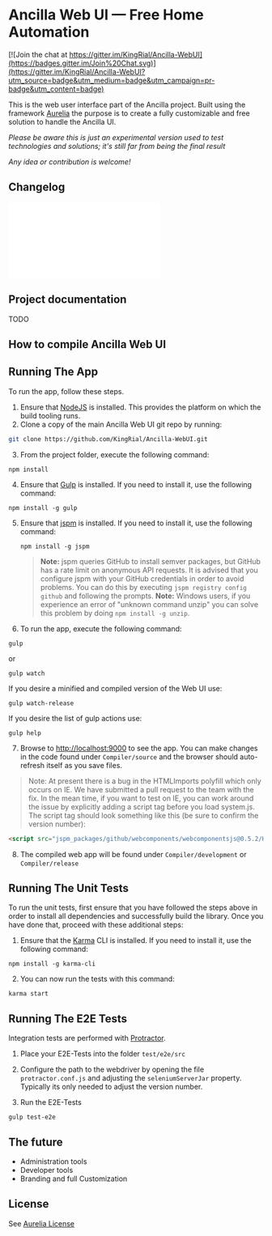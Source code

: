 Ancilla Web UI — Free Home Automation
==================================================

[![Join the chat at https://gitter.im/KingRial/Ancilla-WebUI](https://badges.gitter.im/Join%20Chat.svg)](https://gitter.im/KingRial/Ancilla-WebUI?utm_source=badge&utm_medium=badge&utm_campaign=pr-badge&utm_content=badge)

This is the web user interface part of the Ancilla project.
Built using the framework [Aurelia](http://aurelia.io/) the purpose is to create a fully customizable and free solution to handle the Ancilla UI.

*Please be aware this is just an experimental version used to test technologies and solutions; it's still far from being the final result*

*Any idea or contribution is welcome!*

Changelog
----------------------------
![Technology Concept](CHANGELOG.md)

Project documentation
----------------------------
TODO

How to compile Ancilla Web UI
----------------------------

## Running The App

To run the app, follow these steps.

1. Ensure that [NodeJS](http://nodejs.org/) is installed. This provides the platform on which the build tooling runs.
2. Clone a copy of the main Ancilla Web UI git repo by running:

  ```bash
  git clone https://github.com/KingRial/Ancilla-WebUI.git
  ```
3. From the project folder, execute the following command:

  ```shell
  npm install
  ```
4. Ensure that [Gulp](http://gulpjs.com/) is installed. If you need to install it, use the following command:

  ```shell
  npm install -g gulp
  ```
5. Ensure that [jspm](http://jspm.io/) is installed. If you need to install it, use the following command:

   ```shell
   npm install -g jspm
   ```
   > **Note:** jspm queries GitHub to install semver packages, but GitHub has a rate limit on anonymous API requests. It is advised that you configure jspm with your GitHub credentials in order to avoid problems. You can do this by executing `jspm registry config github` and following the prompts.
   >**Note:** Windows users, if you experience an error of "unknown command unzip" you can solve this problem by doing `npm install -g unzip`.
6. To run the app, execute the following command:

  ```shell
  gulp
  ```
  or
  ```shell
  gulp watch
  ```

  If you desire a minified and compiled version of the Web UI use:
  ```shell
  gulp watch-release
  ```

  If you desire the list of gulp actions use:
  ```shell
  gulp help
  ```

7. Browse to [http://localhost:9000](http://localhost:9000) to see the app. You can make changes in the code found under `Compiler/source` and the browser should auto-refresh itself as you save files.

> Note: At present there is a bug in the HTMLImports polyfill which only occurs on IE. We have submitted a pull request to the team with the fix. In the mean time, if you want to test on IE, you can work around the issue by explicitly adding a script tag before you load system.js. The script tag should look something like this (be sure to confirm the version number):

```html
<script src="jspm_packages/github/webcomponents/webcomponentsjs@0.5.2/HTMLImports.js"></script>
```

8. The compiled web app will be found under `Compiler/development` or `Compiler/release`

Running The Unit Tests
----------------------------

To run the unit tests, first ensure that you have followed the steps above in order to install all dependencies and successfully build the library. Once you have done that, proceed with these additional steps:

1. Ensure that the [Karma](http://karma-runner.github.io/) CLI is installed. If you need to install it, use the following command:

  ```shell
  npm install -g karma-cli
  ```

2. You can now run the tests with this command:

  ```shell
  karma start
  ```

Running The E2E Tests
----------------------------
Integration tests are performed with [Protractor](http://angular.github.io/protractor/#/).

1. Place your E2E-Tests into the folder ```test/e2e/src```

2. Configure the path to the webdriver by opening the file ```protractor.conf.js``` and adjusting the ```seleniumServerJar``` property. Typically its only needed to adjust the version number.

3. Run the E2E-Tests

  ```shell
  gulp test-e2e
  ```


The future
--------------------------------------
- Administration tools
- Developer tools
- Branding and full Customization

License
-------
See [Aurelia License]( https://github.com/aurelia/framework/blob/master/LICENSE )
